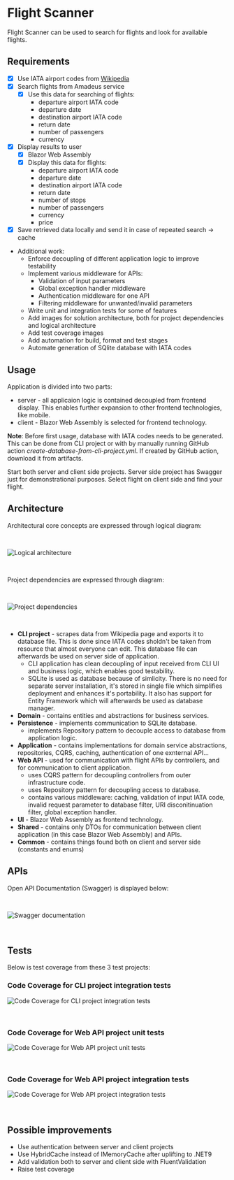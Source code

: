 # Flight Scanner
Flight Scanner can be used to search for flights and look for available flights.

## Requirements
* [x] Use IATA airport codes from [Wikipedia](https://en.wikipedia.org/wiki/List_of_airports_by_IATA_code:_A)
* [x] Search flights from Amadeus service
    * [x] Use this data for searching of flights:
        - departure airport IATA code
        - departure date
        - destination airport IATA code
        - return date
        - number of passengers
        - currency
* [x] Display results to user
    * [x] Blazor Web Assembly
    * [x] Display this data for flights:
        - departure airport IATA code
        - departure date
        - destination airport IATA code
        - return date
        - number of stops
        - number of passengers
        - currency
        - price
* [x] Save retrieved data locally and send it in case of repeated search -> cache
- Additional work:
    - Enforce decoupling of different application logic to improve testability
    - Implement various middleware for APIs:
        - Validation of input parameters
        - Global exception handler middleware
        - Authentication middleware for one API
        - Filtering middleware for unwanted/invalid parameters
    - Write unit and integration tests for some of features
    - Add images for solution architecture, both for project dependencies and logical architecture
    - Add test coverage images
    - Add automation for build, format and test stages
    - Automate generation of SQlite database with IATA codes

## Usage
Application is divided into two parts:
- server - all applicaion logic is contained decoupled from frontend display. This enables further expansion to other frontend technologies, like mobile.
- client - Blazor Web Assembly is selected for frontend technology.

**Note**: Before first usage, database with IATA codes needs to be generated. This can be done from CLI project or with by manually running GitHub action *create-database-from-cli-project.yml*. If created by GitHub action, download it from artifacts.

Start both server and client side projects. Server side project has Swagger just for demonstrational purposes. Select flight on client side and find your flight.

## Architecture
Architectural core concepts are expressed through logical diagram:

<br/>

![Logical architecture](documentation/images/architecture/logical-architecture.png)

<br/>

Project dependencies are expressed through diagram:

<br/>

![Project dependencies](documentation/images/architecture/project-dependencies.png)

<br/>

- **CLI project** - scrapes data from Wikipedia page and exports it to database file. This is done since IATA codes sholdn't be taken from resource that almost everyone can edit. This database file can afterwards be used on server side of application.
    - CLI application has clean decoupling of input received from CLI UI and business logic, which enables good testability.
    - SQLite is used as database because of simlicity. There is no need for separate server installation, it's stored in single file which simplifies deployment and enhances it's portability. It also has support for Entity Framework which will afterwards be used as database manager.
- **Domain** - contains entities and abstractions for business services.
- **Persistence** - implements communication to SQLite database.
    - implements Repository pattern to decouple access to database from application logic.
- **Application** - contains implementations for domain service abstractions, repositories, CQRS, caching, authentication of one exnternal API...
- **Web API** - used for communication with flight APIs by controllers, and for communication to client application.
    - uses CQRS pattern for decoupling controllers from outer infrastructure code.
    - uses Repository pattern for decoupling access to database.
    - contains various middleware: caching, validation of input IATA code, invalid request parameter to database filter, URI disconitinuation filter, global exception handler.
- **UI** - Blazor Web Assembly as frontend technology.
- **Shared** - contains only DTOs for communication between client application (in this case Blazor Web Assembly) and APIs.
- **Common** - contains things found both on client and server side (constants and enums)

## APIs
Open API Documentation (Swagger) is displayed below:

<br/>

![Swagger documentation](documentation/images/apis/apis-display-in-swagger.png)

<br/>

## Tests
Below is test coverage from these 3 test projects:

### Code Coverage for CLI project integration tests
![Code Coverage for CLI project integration tests](documentation/images/test-reports/CLI%20project%20-%20Integration%20tests.png)

<br/>

### Code Coverage for Web API project unit tests
![Code Coverage for Web API project unit tests](documentation/images/test-reports/WebApi%20project%20-%20Unit%20tests.png)

<br/>

### Code Coverage for Web API project integration tests
![Code Coverage for Web API project integration tests](documentation/images/test-reports/WebApi%20project%20-%20Integration%20tests.png)

<br/>

## Possible improvements
- Use authentication between server and client projects
- Use HybridCache instead of IMemoryCache after uplifting to .NET9
- Add validation both to server and client side with FluentValidation
- Raise test coverage